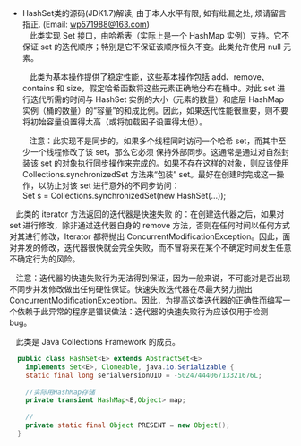 * HashSet类的源码(JDK1.7)解读, 由于本人水平有限, 如有纰漏之处, 烦请留言指正. (Email: wp571988@163.com)       
  &nbsp;&nbsp; 此类实现 Set 接口，由哈希表（实际上是一个 HashMap 实例）支持。它不保证 set 的迭代顺序；特别是它不保证该顺序恒久不变。此类允许使用 null 元素。

  &nbsp;&nbsp; 此类为基本操作提供了稳定性能，这些基本操作包括 add、remove、contains 和 size，假定哈希函数将这些元素正确地分布在桶中。对此 set 进行迭代所需的时间与 HashSet 实例的大小（元素的数量）和底层 HashMap 实例（桶的数量）的“容量”的和成比例。因此，如果迭代性能很重要，则不要将初始容量设置得太高（或将加载因子设置得太低）。

  &nbsp;&nbsp; 注意：此实现不是同步的。如果多个线程同时访问一个哈希 set，而其中至少一个线程修改了该 set，那么它必须 保持外部同步。这通常是通过对自然封装该 set 的对象执行同步操作来完成的。如果不存在这样的对象，则应该使用 Collections.synchronizedSet 方法来“包装” set。最好在创建时完成这一操作，以防止对该 set 进行意外的不同步访问：      
  Set s = Collections.synchronizedSet(new HashSet(...));    
   
 &nbsp;&nbsp; 此类的 iterator 方法返回的迭代器是快速失败 的：在创建迭代器之后，如果对 set 进行修改，除非通过迭代器自身的 remove 方法，否则在任何时间以任何方式对其进行修改，Iterator 都将抛出 ConcurrentModificationException。因此，面对并发的修改，迭代器很快就会完全失败，而不冒将来在某个不确定时间发生任意不确定行为的风险。

 &nbsp;&nbsp; 注意：迭代器的快速失败行为无法得到保证，因为一般来说，不可能对是否出现不同步并发修改做出任何硬性保证。快速失败迭代器在尽最大努力抛出 ConcurrentModificationException。因此，为提高这类迭代器的正确性而编写一个依赖于此异常的程序是错误做法：迭代器的快速失败行为应该仅用于检测 bug。

 &nbsp;&nbsp; 此类是 Java Collections Framework 的成员。
 
```java
  public class HashSet<E> extends AbstractSet<E>
    implements Set<E>, Cloneable, java.io.Serializable {
    static final long serialVersionUID = -5024744406713321676L;
    
    //实际用HashMap存储
    private transient HashMap<E,Object> map;
    
    //
    private static final Object PRESENT = new Object();
  }
```
